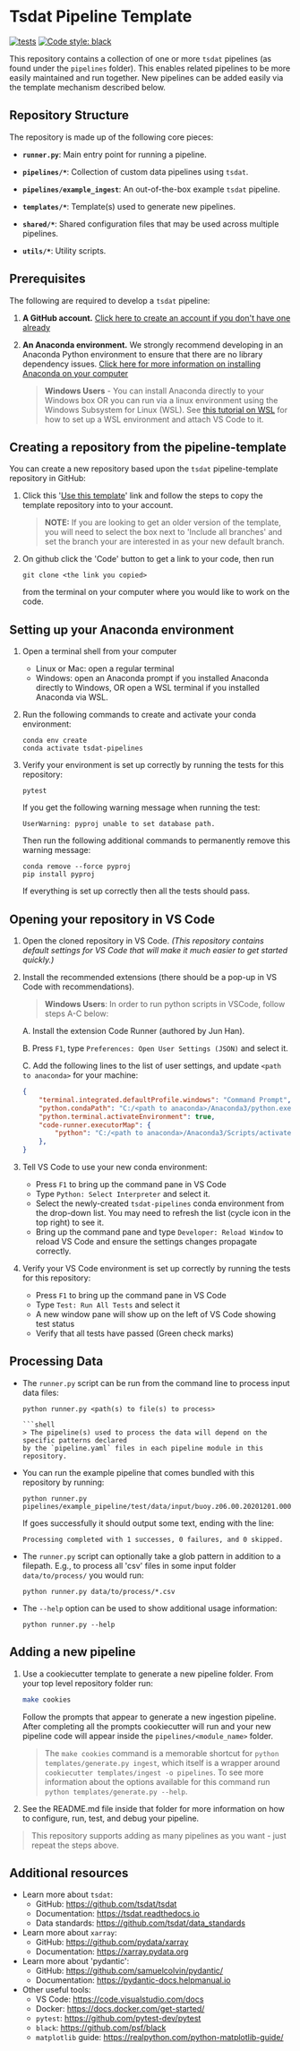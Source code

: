 # Tsdat Pipeline Template

[![tests](https://github.com/tsdat/pipeline-template/actions/workflows/tests.yml/badge.svg)](https://github.com/tsdat/pipeline-template/actions/workflows/tests.yml)
[![Code style: black](https://img.shields.io/badge/code%20style-black-000000.svg)](https://github.com/psf/black)

This repository contains a collection of one or more `tsdat` pipelines (as found under the ``pipelines`` folder).  This
enables related pipelines to be more easily maintained and run together.  New pipelines can be added easily via 
the template mechanism described below.

## Repository Structure

The repository is made up of the following core pieces:

- **`runner.py`**: Main entry point for running a pipeline.

- **`pipelines/*`**: Collection of custom data pipelines using `tsdat`.

- **`pipelines/example_ingest`**: An out-of-the-box example `tsdat` pipeline.

- **`templates/*`**: Template(s) used to generate new pipelines.

- **`shared/*`**: Shared configuration files that may be used across multiple pipelines.

- **`utils/*`**: Utility scripts.

## Prerequisites

The following are required to develop a `tsdat` pipeline:

1. **A GitHub account.** [Click here to create an account if you don't have one already](https://github.com/)

2. **An Anaconda environment.**  We strongly recommend developing in an Anaconda Python environment to ensure
that there are no library dependency issues.  [Click here for more information on installing Anaconda on your computer](https://docs.anaconda.com/anaconda/install/index.html)

    > **Windows Users** - You can install Anaconda directly to your Windows box OR you can run via a linux
    environment using the Windows Subsystem for Linux (WSL).  See
    [this tutorial on WSL](https://tsdat.readthedocs.io/en/latest/tutorials/setup_wsl.html) for
    how to set up a WSL environment and attach VS Code to it.

## Creating a repository from the pipeline-template

You can create a new repository based upon the `tsdat` pipeline-template repository in GitHub:

1. Click this '[Use this template](https://github.com/tsdat/pipeline-template/generate)' link and
follow the steps to copy the template repository into to your account.
    > **NOTE:** If you are looking to get an older version of the template, you will need to
    select the box next to 'Include all branches' and set the branch your are interested
    in as your new default branch.

2. On github click the 'Code' button to get a link to your code, then run

    ```shell
    git clone <the link you copied>
    ```

    from the terminal on your computer where you would like to work on the code.

## Setting up your Anaconda environment

1. Open a terminal shell from your computer
   - Linux or Mac: open a regular terminal
   - Windows: open an Anaconda prompt if you installed Anaconda directly
   to Windows, OR open a WSL terminal if you installed Anaconda via WSL.

2. Run the following commands to create and activate your conda environment:

    ```shell
    conda env create
    conda activate tsdat-pipelines
    ```

3. Verify your environment is set up correctly by running the tests for this repository:

    ```shell
    pytest
    ```

    If you get the following warning message when running the test:

    ```shell
    UserWarning: pyproj unable to set database path.
    ```

    Then run the following additional commands to permanently remove this warning message:

    ```shell
    conda remove --force pyproj
    pip install pyproj
    ```

    If everything is set up correctly then all the tests should pass.

## Opening your repository in VS Code

1. Open the cloned repository in VS Code. *(This repository contains default settings for
VS Code that will make it much easier to get started quickly.)*

2. Install the recommended extensions (there should be a pop-up in VS Code with recommendations).

    > **Windows Users**: In order to run python scripts in VSCode, follow steps A-C below:

    A. Install the extension Code Runner (authored by Jun Han).

    B. Press `F1`, type `Preferences: Open User Settings (JSON)` and select it.

    C. Add the following lines to the list of user settings, and update `<path to anaconda>` for
    your machine:

    ```json
    {
        "terminal.integrated.defaultProfile.windows": "Command Prompt",
        "python.condaPath": "C:/<path to anaconda>/Anaconda3/python.exe",
        "python.terminal.activateEnvironment": true,
        "code-runner.executorMap": {
            "python": "C:/<path to anaconda>/Anaconda3/Scripts/activate.bat && $pythonPath $fullFileName"
        },
    }
    ```

3. Tell VS Code to use your new conda environment:
    - Press `F1` to bring up the command pane in VS Code
    - Type `Python: Select Interpreter` and select it.
    - Select the newly-created `tsdat-pipelines` conda environment from the drop-down list. You may need to refresh the list (cycle icon in the top right) to see it.
    - Bring up the command pane and type `Developer: Reload Window` to reload VS Code
    and ensure the settings changes propagate correctly.

4. Verify your VS Code environment is set up correctly by running the tests for this repository:
    - Press `F1` to bring up the command pane in VS Code
    - Type `Test: Run All Tests` and select it
    - A new window pane will show up on the left of VS Code showing test status
    - Verify that all tests have passed (Green check marks)

## Processing Data

- The `runner.py` script can be run from the command line to process input data files:

    ```shell
    python runner.py <path(s) to file(s) to process>

    ```shell
    > The pipeline(s) used to process the data will depend on the specific patterns declared
    by the `pipeline.yaml` files in each pipeline module in this repository.

- You can run the example pipeline that comes bundled with this repository by running:

    ```shell
    python runner.py pipelines/example_pipeline/test/data/input/buoy.z06.00.20201201.000000.waves.csv
    ```

    If goes successfully it should output some text, ending with the line:

    ```shell
    Processing completed with 1 successes, 0 failures, and 0 skipped.
    ```

- The `runner.py` script can optionally take a glob pattern in addition to a filepath. E.g.,
to process all 'csv' files in some input folder `data/to/process/` you would run:

    ```shell
    python runner.py data/to/process/*.csv
    ```

- The `--help` option can be used to show additional usage information:

    ```shell
    python runner.py --help
    ```

## Adding a new pipeline

1. Use a cookiecutter template to generate a new pipeline folder. From your top level
repository folder run:

    ```bash
    make cookies
    ```

    Follow the prompts that appear to generate a new ingestion pipeline. After completing all the
    prompts cookiecutter will run and your new pipeline code will appear inside the
    `pipelines/<module_name>` folder.

    > The `make cookies` command is a memorable shortcut for `python templates/generate.py ingest`,
    which itself is a wrapper around `cookiecutter templates/ingest -o pipelines`. To see more
    information about the options available for this command run `python templates/generate.py --help`.

2. See the README.md file inside that folder for more information on how to configure, run,
test, and debug your pipeline.

> This repository supports adding as many pipelines as you want - just repeat the steps above.

## Additional resources

- Learn more about `tsdat`:
  - GitHub: https://github.com/tsdat/tsdat
  - Documentation: https://tsdat.readthedocs.io
  - Data standards: https://github.com/tsdat/data_standards
- Learn more about `xarray`:
  - GitHub: https://github.com/pydata/xarray
  - Documentation: https://xarray.pydata.org
- Learn more about 'pydantic':
  - GitHub: https://github.com/samuelcolvin/pydantic/
  - Documentation: https://pydantic-docs.helpmanual.io
- Other useful tools:
  - VS Code: https://code.visualstudio.com/docs
  - Docker: https://docs.docker.com/get-started/
  - `pytest`: https://github.com/pytest-dev/pytest
  - `black`: https://github.com/psf/black
  - `matplotlib` guide: https://realpython.com/python-matplotlib-guide/
